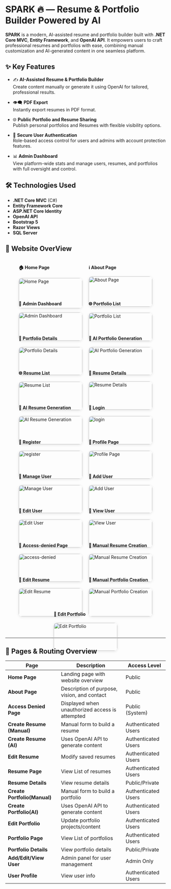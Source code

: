 # SPARK 🔥 — Resume & Portfolio Builder Powered by AI

**SPARK** is a modern, AI-assisted resume and portfolio builder built with **.NET Core MVC**, **Entity Framework**, and  **OpenAI API**. It empowers users to craft professional resumes and  portfolios with ease, combining manual customization and AI-generated content in one seamless platform.


## ✨ Key Features

- ✍️ **AI-Assisted Resume & Portfolio Builder**  
  Create content manually or generate it using OpenAI for tailored, professional results.

- 👁️‍🗨️ **PDF Export**  
  Instantly export resumes in PDF format.

- 🌐 **Public Portfolio and Resume Sharing**  
  Publish personal portfolios and Resumes with flexible visibility options.

- 🔐 **Secure User Authentication**  
  Role-based access control for users and admins with account protection features.

- 📊 **Admin Dashboard**  
  View platform-wide stats and manage users, resumes, and portfolios with full oversight and control.

## 🛠 Technologies Used

- **.NET Core MVC** (C#)
- **Entity Framework Core**
- **ASP.NET Core Identity**
- **OpenAI API**
- **Bootstrap 5**
- **Razor Views**
- **SQL Server**  

 
<!-- Screenshot Gallery -->
## 📸 Website OverView

<div style="display: flex; flex-wrap: wrap; gap: 20px; justify-content: center;">

  <!-- Home Page -->
  <div style="flex: 1 1 300px; max-width: 200px;">
    <h4>🏠 Home Page</h4>
    <img src="screenshots/home.png" alt="Home Page"
         style="width: 100%; border-radius: 10px; box-shadow: 0 2px 8px rgba(0,0,0,0.1); margin-bottom: 12px;" />
  </div>

  <!-- About Page -->
  <div style="flex: 1 1 300px; max-width: 200px;">
    <h4>ℹ️ About Page</h4>
    <img src="screenshots/about.png" alt="About Page"
         style="width: 100%; border-radius: 10px; box-shadow: 0 2px 8px rgba(0,0,0,0.1); margin-bottom: 12px;" />
  </div>

  <!-- Admin Dashboard -->
  <div style="flex: 1 1 300px; max-width: 200px;">
    <h4>👤 Admin Dashboard</h4>
    <img src="screenshots/dashboard.png" alt="Admin Dashboard"
         style="width: 100%; border-radius: 10px; box-shadow: 0 2px 8px rgba(0,0,0,0.1); margin-bottom: 12px;" />
  </div>

 <!-- Portfolio List -->
  <div style="flex: 1 1 300px; max-width: 200px;">
    <h4>🌐 Portfolio List</h4>
    <img src="screenshots/portfolio.png" alt="Portfolio List"
         style="width: 100%; border-radius: 10px; box-shadow: 0 2px 8px rgba(0,0,0,0.1); margin-bottom: 12px;" />
  </div>

   <!-- Portfolio Details -->
  <div style="flex: 1 1 300px; max-width: 200px;">
    <h4>🧾 Portfolio Details</h4>
    <img src="screenshots/portfolioD.png" alt="Portfolio Details"
         style="width: 100%; border-radius: 10px; box-shadow: 0 2px 8px rgba(0,0,0,0.1); margin-bottom: 12px;" />
  </div>

 
  <!-- AI Portfolio Generation -->
  <div style="flex: 1 1 300px; max-width: 200px;">
    <h4>🤖 AI Portfolio Generation</h4>
    <img src="screenshots/ai-Pgenerate.png" alt="AI Portfolio Generation"
         style="width: 100%; border-radius: 10px; box-shadow: 0 2px 8px rgba(0,0,0,0.1); margin-bottom: 12px;" />
  </div>

 <!-- Resume List -->
  <div style="flex: 1 1 300px; max-width: 200px;">
    <h4>🌐 Resume List</h4>
    <img src="screenshots/resume.png" alt="Resume List"
         style="width: 100%; border-radius: 10px; box-shadow: 0 2px 8px rgba(0,0,0,0.1); margin-bottom: 12px;" />
  </div>

  <!-- Resume Details -->
  <div style="flex: 1 1 300px; max-width: 200px;">
    <h4>🧾 Resume Details</h4>
    <img src="screenshots/resumeD.png" alt="Resume Details"
         style="width: 100%; border-radius: 10px; box-shadow: 0 2px 8px rgba(0,0,0,0.1); margin-bottom: 12px;" />
  </div>

   <!-- AI Resume Generation -->
  <div style="flex: 1 1 300px; max-width: 200px;">
    <h4>🤖 AI Resume Generation</h4>
    <img src="screenshots/ai-Rgenerate.png" alt="AI Resume Generation"
         style="width: 100%; border-radius: 10px; box-shadow: 0 2px 8px rgba(0,0,0,0.1); margin-bottom: 12px;" />
  </div>

 <!-- Login -->
  <div style="flex: 1 1 300px; max-width: 200px;">
    <h4>📝 Login </h4>
    <img src="screenshots/login.png" alt="login"
         style="width: 100%; border-radius: 10px; box-shadow: 0 2px 8px rgba(0,0,0,0.1); margin-bottom: 12px;" />
  </div>

   <!--Register -->
  <div style="flex: 1 1 300px; max-width: 200px;">
    <h4>📝 Register </h4>
    <img src="screenshots/Register.png" alt="register"
         style="width: 100%; border-radius: 10px; box-shadow: 0 2px 8px rgba(0,0,0,0.1); margin-bottom: 12px;" />
  </div>

   <!-- Profile Page -->
  <div style="flex: 1 1 300px; max-width: 200px;">
    <h4>👤 Profile Page</h4>
    <img src="screenshots/profile.png" alt="Profile Page"
         style="width: 100%; border-radius: 10px; box-shadow: 0 2px 8px rgba(0,0,0,0.1); margin-bottom: 12px;" />
  </div>

 
   <!-- Manage User -->
  <div style="flex: 1 1 300px; max-width: 200px;">
    <h4>📝 Manage User</h4>
    <img src="screenshots/manage-user.png" alt="Manage User"
         style="width: 100%; border-radius: 10px; box-shadow: 0 2px 8px rgba(0,0,0,0.1); margin-bottom: 12px;" />
  </div>

  <!-- Add User -->
  <div style="flex: 1 1 300px; max-width: 200px;">
    <h4>📝 Add User</h4>
    <img src="screenshots/add-user.png" alt="Add User"
         style="width: 100%; border-radius: 10px; box-shadow: 0 2px 8px rgba(0,0,0,0.1); margin-bottom: 12px;" />
  </div>

   <!-- Edit User -->
  <div style="flex: 1 1 300px; max-width: 200px;">
    <h4>📝 Edit User</h4>
    <img src="screenshots/edit-user.png" alt="Edit User"
         style="width: 100%; border-radius: 10px; box-shadow: 0 2px 8px rgba(0,0,0,0.1); margin-bottom: 12px;" />
  </div>

  <!-- View User -->
  <div style="flex: 1 1 300px; max-width: 200px;">
    <h4>📝 View User</h4>
    <img src="screenshots/view-user.png" alt="View User"
         style="width: 100%; border-radius: 10px; box-shadow: 0 2px 8px rgba(0,0,0,0.1); margin-bottom: 12px;" />
  </div>

  <!--access-denied -->
  <div style="flex: 1 1 300px; max-width: 200px;">
    <h4>📝 Access-denied Page</h4>
    <img src="screenshots/access-denied.png" alt="access-denied"
         style="width: 100%; border-radius: 10px; box-shadow: 0 2px 8px rgba(0,0,0,0.1); margin-bottom: 12px;" />
  </div>

 <!-- Manual Resume Creation -->
  <div style="flex: 1 1 300px; max-width: 200px;">
    <h4>📝 Manual Resume Creation</h4>
    <img src="screenshots/manual-Rcreate.png" alt="Manual Resume Creation"
         style="width: 100%; border-radius: 10px; box-shadow: 0 2px 8px rgba(0,0,0,0.1); margin-bottom: 12px;" />
  </div>

   <!-- Edit Resume   -->
  <div style="flex: 1 1 300px; max-width: 200px;">
    <h4>📝 Edit Resume  </h4>
    <img src="screenshots/edit-resume.png" alt="Edit Resume "
         style="width: 100%; border-radius: 10px; box-shadow: 0 2px 8px rgba(0,0,0,0.1); margin-bottom: 12px;" />
  </div>

  <!-- Manual Portfolio Creation -->
  <div style="flex: 1 1 300px; max-width: 200px;">
    <h4>📝 Manual Portfolio Creation</h4>
    <img src="screenshots/manual-Pcreate.png" alt="Manual Portfolio Creation"
         style="width: 100%; border-radius: 10px; box-shadow: 0 2px 8px rgba(0,0,0,0.1); margin-bottom: 12px;" />
  </div>

  <!-- Edit Portfolio   -->
  <div style="flex: 1 1 300px; max-width: 200px;">
    <h4>📝 Edit Portfolio </h4>
    <img src="screenshots/edit-portfolio.png" alt="Edit Portfolio"
         style="width: 100%; border-radius: 10px; box-shadow: 0 2px 8px rgba(0,0,0,0.1); margin-bottom: 12px;" />
  </div>

</div>


---

## 📂 Pages & Routing Overview

| Page                        | Description                                     | Access Level         |
|-----------------------------|-------------------------------------------------|----------------------|
| **Home Page**               | Landing page with website overview              | Public               |
| **About Page**              | Description of purpose, vision, and contact     | Public               |
| **Access Denied Page**      | Displayed when unauthorized access is attempted | Public (System)      |
| **Create Resume (Manual)**  | Manual form to build a resume                   | Authenticated Users  |
| **Create Resume (AI)**      | Uses OpenAI API to generate content             | Authenticated Users  |
| **Edit Resume**             | Modify saved resumes                            | Authenticated Users  |
| **Resume Page**             | View List of resumes                            | Authenticated Users  |
| **Resume Details**          | View  resume details                            |Public/Private        |
| **Create Portfolio(Manual)**| Manual form to build a portfolio                | Authenticated Users  |
| **Create Portfolio(AI)**    | Uses OpenAI API to generate content             | Authenticated Users  |
| **Edit Portfolio**          | Update portfolio projects/content               | Authenticated Users  |
| **Portfolio Page**          | View List of portfolios                         | Authenticated Users  |
| **Portfolio Details**       | View  portfolio details                         |Public/Private        |
| **Add/Edit/View User**      | Admin panel for user management                 | Admin Only           |
| **User Profile**            | View user info                                  | Authenticated Users  |



